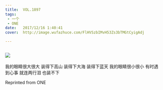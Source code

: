 ```yaml
---
title:	VOL.1897
tags:
 - 一个
 - ONE
date:	2017/12/16 1:40:41
cover:	http://image.wufazhuce.com/FlHVSzbIMvH53Zs3bTMGtCyigAdj

---
```

![](http://image.wufazhuce.com/FlHVSzbIMvH53Zs3bTMGtCyigAdj)
---

我的眼睛很大很大 装得下高山 装得下大海 装得下蓝天 我的眼睛很小很小 有时遇到心事 就连两行泪 也装不下
 
Reprinted from ONE
